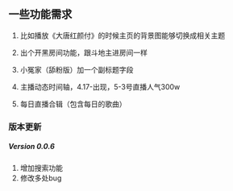 ## 一些功能需求

1. 比如播放《大唐红颜付》的时候主页的背景图能够切换成相关主题

2. 出个开黑房间功能，跟斗地主进房间一样

3. 小冤家（舔粉版）加一个副标题字段

4. 主播动态时间轴，4.17-出现，5-3号直播人气300w

5. 每日直播合辑（包含每日的歌曲）

### 版本更新

##### Version 0.0.6
1. 增加搜索功能
2. 修改多处bug